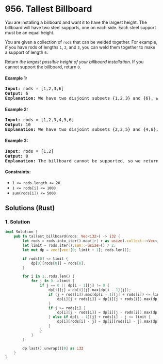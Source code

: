 # 956. Tallest Billboard
You are installing a billboard and want it to have the largest height. The billboard will have two steel supports, one on each side. Each steel support must be an equal height.

You are given a collection of `rods` that can be welded together. For example, if you have rods of lengths `1`, `2`, and `3`, you can weld them together to make a support of length `6`.

Return *the largest possible height of your billboard installation*. If you cannot support the billboard, return `0`.

#### Example 1:
<pre>
<strong>Input:</strong> rods = [1,2,3,6]
<strong>Output:</strong> 6
<strong>Explanation:</strong> We have two disjoint subsets {1,2,3} and {6}, which have the same sum = 6.
</pre>

#### Example 2:
<pre>
<strong>Input:</strong> rods = [1,2,3,4,5,6]
<strong>Output:</strong> 10
<strong>Explanation:</strong> We have two disjoint subsets {2,3,5} and {4,6}, which have the same sum = 10.
</pre>

#### Example 3:
<pre>
<strong>Input:</strong> rods = [1,2]
<strong>Output:</strong> 0
<strong>Explanation:</strong> The billboard cannot be supported, so we return 0.
</pre>

#### Constraints:
* `1 <= rods.length <= 20`
* `1 <= rods[i] <= 1000`
* `sum(rods[i]) <= 5000`

## Solutions (Rust)

### 1. Solution
```Rust
impl Solution {
    pub fn tallest_billboard(rods: Vec<i32>) -> i32 {
        let rods = rods.into_iter().map(|r| r as usize).collect::<Vec<_>>();
        let limit = rods.iter().sum::<usize>() / 2;
        let mut dp = vec![vec![0; limit + 1]; rods.len()];

        if rods[0] <= limit {
            dp[0][rods[0]] = rods[0];
        }

        for i in 1..rods.len() {
            for j in 0..=limit {
                if j == 0 || dp[i - 1][j] != 0 {
                    dp[i][j] = dp[i][j].max(dp[i - 1][j]);
                    if (j + rods[i]).max(dp[i - 1][j] + rods[i]) <= limit {
                        dp[i][j + rods[i]] = dp[i][j + rods[i]].max(dp[i - 1][j] + rods[i]);
                    }
                    if j >= rods[i] {
                        dp[i][j - rods[i]] = dp[i][j - rods[i]].max(dp[i - 1][j]);
                    } else if dp[i - 1][j] + rods[i] - j <= limit {
                        dp[i][rods[i] - j] = dp[i][rods[i] - j].max(dp[i - 1][j] + rods[i] - j);
                    }
                }
            }
        }

        dp.last().unwrap()[0] as i32
    }
}
```
